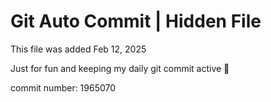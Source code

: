 # Git Auto Commit | Hidden File

This file was added Feb 12, 2025

Just for fun and keeping my daily git commit active 🤪

commit number: 1965070
